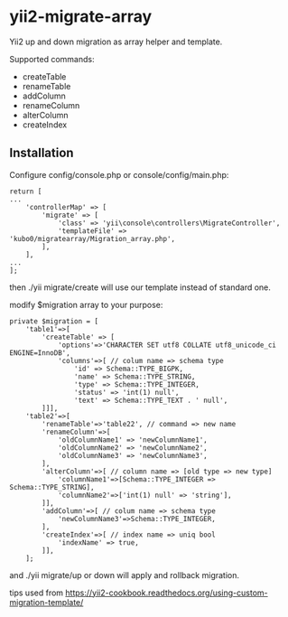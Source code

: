 # yii2-migrate-array

Yii2 up and down migration as array helper and template.

Supported commands:
* createTable
* renameTable
* addColumn
* renameColumn
* alterColumn
* createIndex

## Installation

Configure config/console.php or console/config/main.php:
```
return [
...
    'controllerMap' => [
        'migrate' => [
            'class' => 'yii\console\controllers\MigrateController',
            'templateFile' => 'kubo0/migratearray/Migration_array.php',
        ],
    ],
...
];
```
then ./yii migrate/create will use our template instead of standard one.

modify $migration array to your purpose:
```
private $migration = [
    'table1'=>[
        'createTable' => [
            'options'=>'CHARACTER SET utf8 COLLATE utf8_unicode_ci ENGINE=InnoDB',
            'columns'=>[ // colum name => schema type
                'id' => Schema::TYPE_BIGPK,
                'name' => Schema::TYPE_STRING,
                'type' => Schema::TYPE_INTEGER,
                'status' => 'int(1) null',
                'text' => Schema::TYPE_TEXT . ' null',
        ]]],
    'table2'=>[
        'renameTable'=>'table22', // command => new name
        'renameColumn'=>[
            'oldColumnName1' => 'newColumnName1',
            'oldColumnName2' => 'newColumnName2',
            'oldColumnName3' => 'newColumnName3',
        ],
        'alterColumn'=>[ // column name => [old type => new type]
            'columnName1'=>[Schema::TYPE_INTEGER => Schema::TYPE_STRING],
            'columnName2'=>['int(1) null' => 'string'],
        ]],
        'addColumn'=>[ // colum name => schema type
            'newColumnName3'=>Schema::TYPE_INTEGER,
        ],
        'createIndex'=>[ // index name => uniq bool
            'indexName' => true,
        ]],
    ];
```
and ./yii migrate/up or down will apply and rollback migration.

tips used from https://yii2-cookbook.readthedocs.org/using-custom-migration-template/

